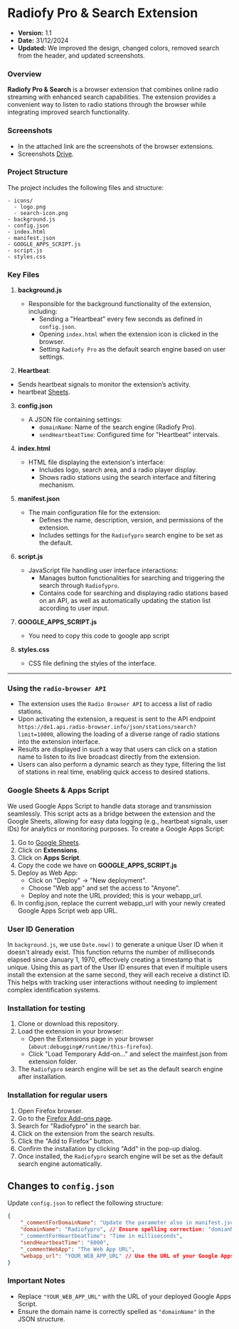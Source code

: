 # Radiofy Pro & Search Extension

- **Version:** 1.1
- **Date:** 31/12/2024
- **Updated:** We improved the design, changed colors, removed search from the header, and updated screenshots.

### Overview

**Radiofy Pro & Search** is a browser extension that combines online radio streaming with enhanced search capabilities. The extension provides a convenient way to listen to radio stations through the browser while integrating improved search functionality.

### Screenshots
  - In the attached link are the screenshots of the browser extensions.
  - Screenshots [Drive](https://drive.google.com/drive/folders/1Sptk0Z8XlcN7RJz1UpiOceTSMrv8XH4z?usp=drive_link).

### Project Structure

The project includes the following files and structure:

```
- icons/
  - logo.png
  - search-icon.png
- background.js
- config.json
- index.html
- manifest.json
- GOOGLE_APPS_SCRIPT.js
- script.js
- styles.css
```

### Key Files

1. **background.js**  
    - Responsible for the background functionality of the extension, including:
      - Sending a "Heartbeat" every few seconds as defined in `config.json`.
      - Opening `index.html` when the extension icon is clicked in the browser.
      - Setting `Radiofy Pro` as the default search engine based on user settings.

2. **Heartbeat**:
  - Sends heartbeat signals to monitor the extension’s activity.
  - heartbeat [Sheets](https://docs.google.com/spreadsheets/d/1nN7NvBfgxWFqPv-qyKSi4gYOyy1O81GME4nHC54RmNk/edit?gid=542760239#gid=542760239).

3. **config.json**  
    - A JSON file containing settings:
      - `domainName`: Name of the search engine (Radiofy Pro).
      - `sendHeartbeatTime`: Configured time for "Heartbeat" intervals.

4. **index.html**  
    - HTML file displaying the extension's interface:
      - Includes logo, search area, and a radio player display.
      - Shows radio stations using the search interface and filtering mechanism.

5. **manifest.json**  
    - The main configuration file for the extension:
      - Defines the name, description, version, and permissions of the extension.
      - Includes settings for the `Radiofypro` search engine to be set as the default.

6. **script.js**  
    - JavaScript file handling user interface interactions:
      - Manages button functionalities for searching and triggering the search through `Radiofypro`.
      - Contains code for searching and displaying radio stations based on an API, as well as automatically updating the station list according to user input.

7. **GOOGLE_APPS_SCRIPT.js**  
   - You need to copy this code to google app script

8. **styles.css**  
   - CSS file defining the styles of the interface.

---

### Using the `radio-browser API`

- The extension uses the `Radio Browser API` to access a list of radio stations.
- Upon activating the extension, a request is sent to the API endpoint `https://de1.api.radio-browser.info/json/stations/search?limit=10000`, allowing the loading of a diverse range of radio stations into the extension interface.
- Results are displayed in such a way that users can click on a station name to listen to its live broadcast directly from the extension.
- Users can also perform a dynamic search as they type, filtering the list of stations in real time, enabling quick access to desired stations.

### Google Sheets & Apps Script
We used Google Apps Script to handle data storage and transmission seamlessly. This script acts as a bridge between the extension and the Google Sheets, allowing for easy data logging (e.g., heartbeat signals, user IDs) for analytics or monitoring purposes. To create a Google Apps Script:

1. Go to [Google Sheets](https://docs.google.com/spreadsheets).
2. Click on **Extensions**.
3. Click on **Apps Script**.
4. Copy the code we have on **GOOGLE_APPS_SCRIPT.js**
5. Deploy as Web App:
   - Click on "Deploy" -> "New deployment".
   - Choose "Web app" and set the access to "Anyone".
   - Deploy and note the URL provided; this is your webapp_url.
6. In config.json, replace the current webapp_url with your newly created Google Apps Script web app URL.

### User ID Generation
In `background.js`, we use `Date.now()` to generate a unique User ID when it doesn't already exist. This function returns the number of milliseconds elapsed since January 1, 1970, effectively creating a timestamp that is unique. Using this as part of the User ID ensures that even if multiple users install the extension at the same second, they will each receive a distinct ID. This helps with tracking user interactions without needing to implement complex identification systems.

### Installation for testing

1. Clone or download this repository.
2. Load the extension in your browser:
   - Open the Extensions page in your browser (`about:debugging#/runtime/this-firefox`).
   - Click "Load Temporary Add-on…" and select the mainfest.json from extension folder.
3. The `Radiofypro` search engine will be set as the default search engine after installation.

### Installation for regular users

1. Open Firefox browser.
2. Go to the [Firefox Add-ons page](https://addons.mozilla.org/).
3. Search for "Radiofypro" in the search bar.
4. Click on the extension from the search results.
5. Click the "Add to Firefox" button.
6. Confirm the installation by clicking "Add" in the pop-up dialog.
7. Once installed, the `Radiofypro` search engine will be set as the default search engine automatically.

## Changes to `config.json`

Update `config.json` to reflect the following structure:

```json
{
    "_commentForDomainName": "Update the parameter also in manifest.json",
    "domainName": "Radiofypro", // Ensure spelling correction: "domianName" to "domainName"
    "_commentForHeartbeatTime": "Time in milliseconds",
    "sendHeartbeatTime": "6000",
    "_commentWebApp": "The Web App URL",
    "webapp_url": "YOUR_WEB_APP_URL" // Use the URL of your Google Apps Script web app
}

```
### Important Notes
- Replace `"YOUR_WEB_APP_URL"` with the URL of your deployed Google Apps Script.
- Ensure the domain name is correctly spelled as `"domainName"` in the JSON structure.
